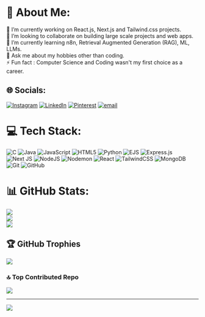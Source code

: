 # 💫 About Me:
🔭 I’m currently working on React.js, Next.js and Tailwind.css projects.<br>👯 I’m looking to collaborate on building large scale projects and web apps.<br>🌱 I’m currently learning n8n, Retrieval Augmented Generation (RAG), ML, LLMs.<br>💬 Ask me about my hobbies other than coding.<br>⚡ Fun fact : Computer Science and Coding wasn't my first choice as a career.


## 🌐 Socials:
[![Instagram](https://img.shields.io/badge/Instagram-%23E4405F.svg?logo=Instagram&logoColor=white)](https://instagram.com/kalpkj) [![LinkedIn](https://img.shields.io/badge/LinkedIn-%230077B5.svg?logo=linkedin&logoColor=white)](https://linkedin.com/in/kalp-joshi-28559923b/) [![Pinterest](https://img.shields.io/badge/Pinterest-%23E60023.svg?logo=Pinterest&logoColor=white)](https://pinterest.com/kalpjoshi2003) [![email](https://img.shields.io/badge/Email-D14836?logo=gmail&logoColor=white)](mailto:kalpjoshi2003@gmail.com) 

# 💻 Tech Stack:
![C](https://img.shields.io/badge/c-%2300599C.svg?style=for-the-badge&logo=c&logoColor=white) ![Java](https://img.shields.io/badge/java-%23ED8B00.svg?style=for-the-badge&logo=openjdk&logoColor=white) ![JavaScript](https://img.shields.io/badge/javascript-%23323330.svg?style=for-the-badge&logo=javascript&logoColor=%23F7DF1E) ![HTML5](https://img.shields.io/badge/html5-%23E34F26.svg?style=for-the-badge&logo=html5&logoColor=white) ![Python](https://img.shields.io/badge/python-3670A0?style=for-the-badge&logo=python&logoColor=ffdd54) ![EJS](https://img.shields.io/badge/ejs-%23B4CA65.svg?style=for-the-badge&logo=ejs&logoColor=black) ![Express.js](https://img.shields.io/badge/express.js-%23404d59.svg?style=for-the-badge&logo=express&logoColor=%2361DAFB) ![Next JS](https://img.shields.io/badge/Next-black?style=for-the-badge&logo=next.js&logoColor=white) ![NodeJS](https://img.shields.io/badge/node.js-6DA55F?style=for-the-badge&logo=node.js&logoColor=white) ![Nodemon](https://img.shields.io/badge/NODEMON-%23323330.svg?style=for-the-badge&logo=nodemon&logoColor=%BBDEAD) ![React](https://img.shields.io/badge/react-%2320232a.svg?style=for-the-badge&logo=react&logoColor=%2361DAFB) ![TailwindCSS](https://img.shields.io/badge/tailwindcss-%2338B2AC.svg?style=for-the-badge&logo=tailwind-css&logoColor=white) ![MongoDB](https://img.shields.io/badge/MongoDB-%234ea94b.svg?style=for-the-badge&logo=mongodb&logoColor=white) ![Git](https://img.shields.io/badge/git-%23F05033.svg?style=for-the-badge&logo=git&logoColor=white) ![GitHub](https://img.shields.io/badge/github-%23121011.svg?style=for-the-badge&logo=github&logoColor=white)
# 📊 GitHub Stats:
![](https://github-readme-stats.vercel.app/api?username=KalpKJ&theme=radical&hide_border=false&include_all_commits=true&count_private=true)<br/>
![](https://nirzak-streak-stats.vercel.app/?user=KalpKJ&theme=radical&hide_border=false)<br/>
![](https://github-readme-stats.vercel.app/api/top-langs/?username=KalpKJ&theme=radical&hide_border=false&include_all_commits=true&count_private=true&layout=compact)

## 🏆 GitHub Trophies
![](https://github-profile-trophy.vercel.app/?username=KalpKJ&theme=radical&no-frame=true&no-bg=false&margin-w=4)

### 🔝 Top Contributed Repo
![](https://github-contributor-stats.vercel.app/api?username=KalpKJ&limit=5&theme=radical&combine_all_yearly_contributions=true)

---
[![](https://visitcount.itsvg.in/api?id=KalpKJ&icon=7&color=1)](https://visitcount.itsvg.in)

